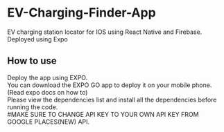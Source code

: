# EV-Charging-Finder-App

EV charging station locator for IOS using React Native and Firebase.  
Deployed using Expo

## How to use
Deploy the app using EXPO.  
You can download the EXPO GO app to deploy it on your mobile phone. (Read expo docs on how to)  
Please view the dependencies list and install all the dependencies before running the code.  
#MAKE SURE TO CHANGE API KEY TO YOUR OWN API KEY FROM GOOGLE PLACES(NEW) API.  

